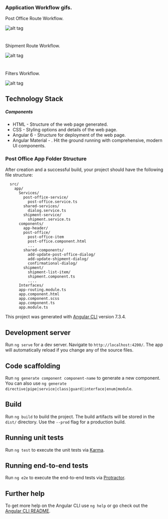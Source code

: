 ### Application Workflow gifs.

Post Office Route Workflow.

![alt tag](https://github.com/divyanshu-rawat/Post-Office-App/blob/master/AppDesign/postOfficeWorkflow.gif)

#

Shipment Route Workflow.

![alt tag](https://github.com/divyanshu-rawat/Post-Office-App/blob/master/AppDesign/shipmentWorkflow.gif)

#

Filters Workflow.

![alt tag](https://github.com/divyanshu-rawat/Post-Office-App/blob/master/AppDesign/filtersWorkflow.gif)


## Technology Stack
##### Components
* HTML - Structure of the web page generated.
* CSS - Styling options and details of the web page.
* Angular 6 - Structure for deployment of the web page.
* Angular Material - . Hit the ground running with comprehensive, modern UI components.


### Post Office App Folder Structure

After creation and a successful build, your project should have the following file structure:

```
  src/
    app/
      Services/
        post-office-service/
          post-office.service.ts
        shared-services/
          dialog.service.ts
        shipment-service/
          shipment.service.ts
      components/
        app-header/
        post-office/
          post-office-item
          post-office.component.html
          ...
        shared-components/
          add-update-post-office-dialog/
          add-update-shipment-dialog/
          confirmational-dialog/
        shipment/
          shipment-list-item/
          shipment.component.ts
          ....
      Interfaces/
      app-routing.module.ts
      app.component.html
      app.component.scss
      app.component.ts
      app.module.ts
```

This project was generated with [Angular CLI](https://github.com/angular/angular-cli) version 7.3.4.

## Development server

Run `ng serve` for a dev server. Navigate to `http://localhost:4200/`. The app will automatically reload if you change any of the source files.

## Code scaffolding

Run `ng generate component component-name` to generate a new component. You can also use `ng generate directive|pipe|service|class|guard|interface|enum|module`.

## Build

Run `ng build` to build the project. The build artifacts will be stored in the `dist/` directory. Use the `--prod` flag for a production build.

## Running unit tests

Run `ng test` to execute the unit tests via [Karma](https://karma-runner.github.io).

## Running end-to-end tests

Run `ng e2e` to execute the end-to-end tests via [Protractor](http://www.protractortest.org/).

## Further help

To get more help on the Angular CLI use `ng help` or go check out the [Angular CLI README](https://github.com/angular/angular-cli/blob/master/README.md).
